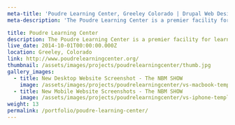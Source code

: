```yaml
---
meta-title: 'Poudre Learning Center, Greeley Colorado | Drupal Web Design Portfolio'
meta-description: 'The Poudre Learning Center is a premier facility for learning the importance of history, science, economics, stewardship and aesthetics of the Cache la Poudre River and Northeastern Colorado.'

title: Poudre Learning Center
description: The Poudre Learning Center is a premier facility for learning the importance of history, science, economics, stewardship and aesthetics of the Cache la Poudre River and Northeastern Colorado.
live_date: 2014-10-01T00:00:00.000Z
location: Greeley, Colorado
link: http://www.poudrelearningcenter.org/
thumbnail: /assets/images/projects/poudrelearningcenter/thumb.jpg
gallery_images:
  - title: New Desktop Website Screenshot - The NBM SHOW
    image: /assets/images/projects/poudrelearningcenter/vs-macbook-template.jpg
  - title: New Mobile Website Screenshots - The NBM SHOW
    image: /assets/images/projects/poudrelearningcenter/vs-iphone-template.jpg
weight: 13
permalink: /portfolio/poudre-learning-center/
---
```


